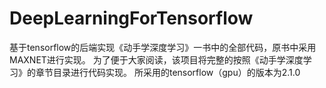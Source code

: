 # DeepLearningForTensorflow
基于tensorflow的后端实现《动手学深度学习》一书中的全部代码，原书中采用MAXNET进行实现。
为了便于大家阅读，该项目将完整的按照《动手学深度学习》的章节目录进行代码实现。
所采用的tensorflow（gpu）的版本为2.1.0
